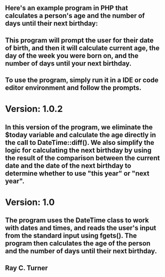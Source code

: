 
## Here's an example program in PHP that calculates a person's age and the number of days until their next birthday:

## This program will prompt the user for their date of birth, and then it will calculate current age, the day of the week you were born on, and the number of days until your next birthday.

## To use the program, simply run it in a IDE or code editor environment and follow the prompts.

# Version: 1.0.2
## In this version of the program, we eliminate the $today variable and calculate the age directly in the call to DateTime::diff(). We also simplify the logic for calculating the next birthday by using the result of the comparison between the current date and the date of the next birthday to determine whether to use "this year" or "next year".

# Version: 1.0
## The program uses the DateTime class to work with dates and times, and reads the user's input from the standard input using fgets(). The program then calculates the age of the person and the number of days until their next birthday.


## Ray C. Turner